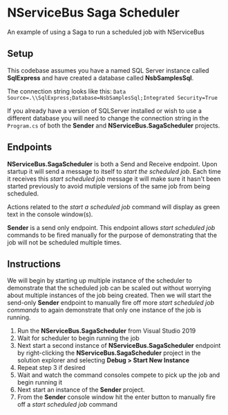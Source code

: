 # NServiceBus Saga Scheduler
An example of using a Saga to run a scheduled job with NServiceBus

## Setup
This codebase assumes you have a named SQL Server instance called **SqlExpress** and have created a database called **NsbSamplesSql**.

The connection string looks like this:
`Data Source=.\\SqlExpress;Database=NsbSamplesSql;Integrated Security=True`

If you already have a version of SQLServer installed or wish to use a different database you will need to change the connection string in 
the `Program.cs` of both the **Sender** and **NServiceBus.SagaScheduler** projects.

## Endpoints
**NServiceBus.SagaScheduler** is both a Send and Receive endpoint. Upon startup it will send a message to itself to _start the scheduled job_. 
Each time it receives this _start scheduled job_ message it will make sure it hasn't been started previously to avoid mutiple versions of 
the same job from being scheduled. 

Actions related to the _start a scheduled job_ command will display as green text in the console window(s).

**Sender** is a send only endpoint. This endpoint allows _start scheduled job_ commands to be fired manually for the purpose of demonstrating that 
the job will not be scheduled multiple times.

## Instructions
We will begin by starting up multiple instance of the scheduler to demonstrate that the scheduled job can be scaled out without worrying about 
multiple instances of the job being created. Then we will start the send-only **Sender** endpoint to manually fire off more _start scheduled job commands_ to 
again demonstrate that only one instance of the job is running.

1. Run the **NServiceBus.SagaScheduler** from Visual Studio 2019
2. Wait for scheduler to begin running the job
3. Next start a second instance of **NServiceBus.SagaScheduler** endpoint by right-clicking the **NServiceBus.SagaScheduler** project in the solution explorer 
and selecting **Debug > Start New Instance**
4. Repeat step 3 if desired
5. Wait and watch the command consoles compete to pick up the job and begin running it
6. Next start an instance of the **Sender** project.
7. From the **Sender** console window hit the enter button to manually fire off a _start scheduled job_ command
